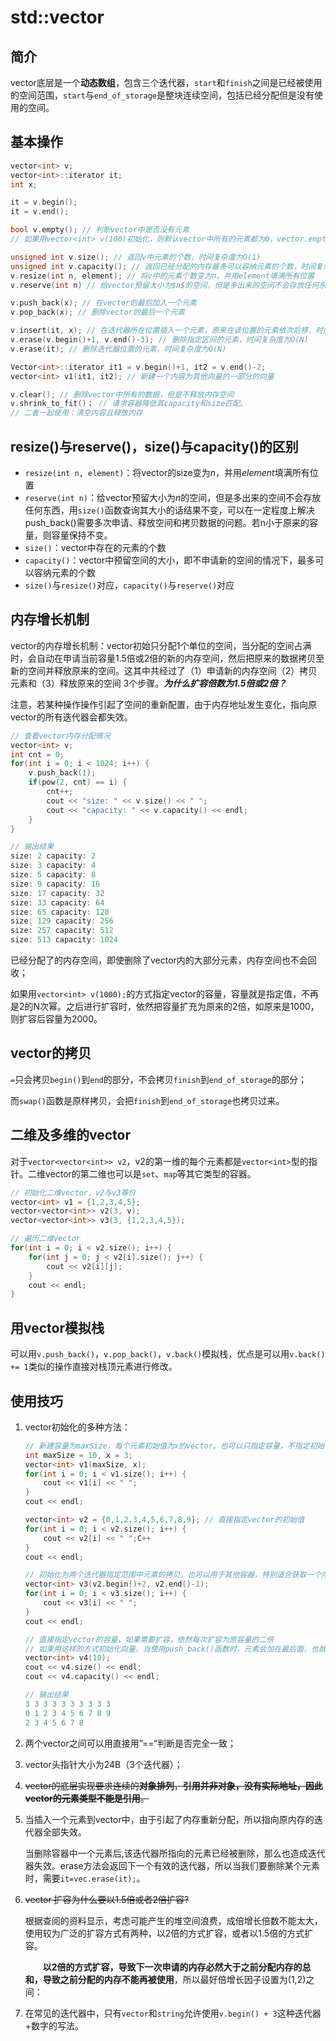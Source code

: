# std::vector



## 简介

vector底层是一个**动态数组**，包含三个迭代器，`start`和`finish`之间是已经被使用的空间范围，`start`与`end_of_storage`是整块连续空间，包括已经分配但是没有使用的空间。



## 基本操作

```c++
vector<int> v;
vector<int>::iterator it;
int x;

it = v.begin();
it = v.end();

bool v.empty(); // 判断vector中是否没有元素
// 如果用vector<int> v(100)初始化，则默认vector中所有的元素都为0，vector.empty()为false

unsigned int v.size(); // 返回v中元素的个数，时间复杂度为O(1)
unsigned int v.capacity(); // 返回已经分配的内存最多可以容纳元素的个数，时间复杂度为O(1)
v.resize(int n, element); // 将v中的元素个数变为n，并用element填满所有位置
v.reserve(int n) // 给vector预留大小为$n$的空间，但是多出来的空间不会存放任何东西

v.push_back(x); // 在vector的最后加入一个元素
v.pop_back(x); // 删除vector的最后一个元素

v.insert(it, x); // 在迭代器所在位置插入一个元素，原来在该位置的元素依次后移，时间复杂度为O(N)
v.erase(v.begin()+1, v.end()-3); // 删除指定区间的元素，时间复杂度为O(N)
v.erase(it); // 删除迭代器位置的元素，时间复杂度为O(N)

Vector<int>::iterator it1 = v.begin()+1, it2 = v.end()-2;
vector<int> v1(it1, it2); // 新建一个内容为其他向量的一部分的向量

v.clear(); // 删除vector中所有的数据，但是不释放内存空间
v.shrink_to_fit()； // 请求容器降低其capacity和size匹配。
// 二者一起使用：清空内容且释放内存
```



## resize()与reserve()，size()与capacity()的区别

- `resize(int n, element)`：将vector的size变为$n$，并用$element$填满所有位置
- `reserve(int n)`：给vector预留大小为$n$的空间，但是多出来的空间不会存放任何东西，用`size()`函数查询其大小的话结果不变，可以在一定程度上解决push_back()需要多次申请、释放空间和拷贝数据的问题。若n小于原来的容量，则容量保持不变。
- `size()`：vector中存在的元素的个数
- `capacity()`：vector中预留空间的大小，即不申请新的空间的情况下，最多可以容纳元素的个数
- `size()`与`resize()`对应，`capacity()`与`reserve()`对应



## 内存增长机制

vector的内存增长机制：vector初始只分配1个单位的空间，当分配的空间占满时，会自动在申请当前容量1.5倍或2倍的新的内存空间，然后把原来的数据拷贝至新的空间并释放原来的空间。这其中共经过了（1）申请新的内存空间（2）拷贝元素和（3）释放原来的空间 3个步骤。***为什么扩容倍数为1.5倍或2倍？***

注意，若某种操作操作引起了空间的重新配置，由于内存地址发生变化，指向原vector的所有迭代器会都失效。

```C++
// 查看vector内存分配情况
vector<int> v;
int cnt = 0;
for(int i = 0; i < 1024; i++) {
	v.push_back(1);
    if(pow(2, cnt) == i) {
        cnt++;
        cout << "size: " << v.size() << " ";
        cout << "capacity: " << v.capacity() << endl;
    }
}
```

```C++
// 输出结果
size: 2 capacity: 2
size: 3 capacity: 4
size: 5 capacity: 8
size: 9 capacity: 16
size: 17 capacity: 32
size: 33 capacity: 64
size: 65 capacity: 128
size: 129 capacity: 256
size: 257 capacity: 512
size: 513 capacity: 1024
```

已经分配了的内存空间，即使删除了vector内的大部分元素，内存空间也不会回收；

如果用`vector<int> v(1000);`的方式指定vector的容量，容量就是指定值，不再是2的N次幂。之后进行扩容时，依然把容量扩充为原来的2倍，如原来是1000，则扩容后容量为2000。







## vector的拷贝

`=`只会拷贝`begin()`到`end`的部分，不会拷贝`finish`到`end_of_storage`的部分；

而`swap()`函数是原样拷贝，会把`finish`到`end_of_storage`也拷贝过来。



## 二维及多维的vector

对于`vector<vector<int>> v2`，v2的第一维的每个元素都是`vector<int>`型的指针。二维vector的第二维也可以是`set`、`map`等其它类型的容器。

```c++
// 初始化二维vector，v2与v3等价
vector<int> v1 = {1,2,3,4,5};
vector<vector<int>> v2(3, v);
vector<vector<int>> v3(3, {1,2,3,4,5});

// 遍历二维vector
for(int i = 0; i < v2.size(); i++) {
    for(int j = 0; j < v2[i].size(); j++) {
        cout << v2[i][j];
    }
    cout << endl;
}
```



## 用vector模拟栈

可以用`v.push_back()`，`v.pop_back()`，`v.back()`模拟栈，优点是可以用`v.back() += 1`类似的操作直接对栈顶元素进行修改。



## 使用技巧

1. vector初始化的多种方法：

   ```C++
   // 新建容量为maxSize，每个元素初始值为x的vector。也可以只指定容量，不指定初始值
   int maxSize = 10, x = 3;
   vector<int> v1(maxSize, x); 
   for(int i = 0; i < v1.size(); i++) {
       cout << v1[i] << " ";
   }
   cout << endl;
   
   vector<int> v2 = {0,1,2,3,4,5,6,7,8,9}; // 直接指定vector的初始值
   for(int i = 0; i < v2.size(); i++) {
       cout << v2[i] << " ";C++
   } 
   cout << endl;
   
   // 初始化为两个迭代器指定范围中元素的拷贝，也可以用于其他容器，特别适合获取一个序列的子序列
   vector<int> v3(v2.begin()+2, v2.end()-1); 
   for(int i = 0; i < v3.size(); i++) {
       cout << v3[i] << " ";
   }
   cout << endl;
   
   // 直接指定vector的容量，如果需要扩容，依然每次扩容为原容量的二倍
   // 如果用这样的方式初始化向量，当使用push_back()函数时，元素会加在最后面，也就是第11个元素的位置
   vector<int> v4(10);
   cout << v4.size() << endl;
   cout << v4.capacity() << endl;
   ```

   ```C++
   // 输出结果
   3 3 3 3 3 3 3 3 3 3 
   0 1 2 3 4 5 6 7 8 9 
   2 3 4 5 6 7 8 
   ```

2. 两个vector之间可以用直接用”==“判断是否完全一致；

3. vector头指针大小为24B（3个迭代器）；

4. ~~vector的底层实现要求连续的**对象排列**，**引用并非对象，没有实际地址，因此vector的元素类型不能是引用**。~~

5. 当插入一个元素到vector中，由于引起了内存重新分配，所以指向原内存的迭代器全部失效。

   当删除容器中一个元素后,该迭代器所指向的元素已经被删除，那么也造成迭代器失效。erase方法会返回下一个有效的迭代器，所以当我们要删除某个元素时，需要`it=vec.erase(it);`。

6. ~~vector 扩容为什么要以1.5倍或者2倍扩容?~~

   根据查阅的资料显示，考虑可能产生的堆空间浪费，成倍增长倍数不能太大，使用较为广泛的扩容方式有两种，以2倍的方式扩容，或者以1.5倍的方式扩容。

     **以2倍的方式扩容，导致下一次申请的内存必然大于之前分配内存的总和，导致之前分配的内存不能再被使用**，所以最好倍增长因子设置为(1,2)之间：

8. 在常见的迭代器中，只有`vector`和`string`允许使用`v.begin() + 3`这种迭代器+数字的写法。